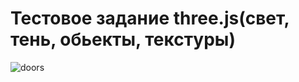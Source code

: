 # Тестовое задание three.js(свет, тень, обьекты, текстуры)
![doors](https://user-images.githubusercontent.com/86109245/226274220-586b6b6d-024f-4977-aaa7-585d8e189aec.png)
